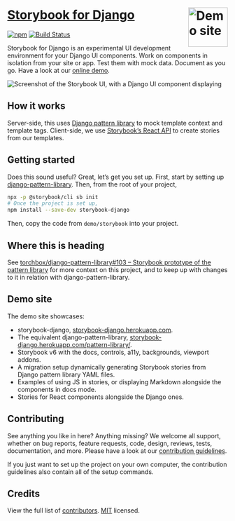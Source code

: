 # [Storybook for Django](https://storybook-django.herokuapp.com/) [<img src="https://raw.githubusercontent.com/torchbox/storybook-django/main/.github/storybook-django-logo.svg?sanitize=true" alt="Demo site" width="90" height="90" align="right">](https://storybook-django.herokuapp.com/)

[![npm](https://img.shields.io/npm/v/storybook-django.svg)](https://www.npmjs.com/package/storybook-django) [![Build Status](https://travis-ci.com/torchbox/storybook-django.svg?branch=main)](https://travis-ci.com/torchbox/storybook-django)

Storybook for Django is an experimental UI development environment for your Django UI components. Work on components in isolation from your site or app. Test them with mock data. Document as you go. Have a look at our [online demo](https://storybook-django.herokuapp.com/).

![Screenshot of the Storybook UI, with a Django UI component displaying](.github/storybook-django-screenshot.png)

## How it works

Server-side, this uses [Django pattern library](https://github.com/torchbox/django-pattern-library) to mock template context and template tags. Client-side, we use [Storybook’s React API](https://storybook.js.org/docs/guides/guide-react/) to create stories from our templates.

## Getting started

Does this sound useful? Great, let’s get you set up. First, start by setting up [django-pattern-library](https://github.com/torchbox/django-pattern-library). Then, from the root of your project,

```sh
npx -p @storybook/cli sb init
# Once the project is set up,
npm install --save-dev storybook-django
```

Then, copy the code from `demo/storybook` into your project.

## Where this is heading

See [torchbox/django-pattern-library#103 – Storybook prototype of the pattern library](https://github.com/torchbox/django-pattern-library/issues/103) for more context on this project, and to keep up with changes to it in relation with django-pattern-library.

## Demo site

The demo site showcases:

- storybook-django, [storybook-django.herokuapp.com](https://storybook-django.herokuapp.com/).
- The equivalent django-pattern-library, [storybook-django.herokuapp.com/pattern-library/](https://storybook-django.herokuapp.com/pattern-library/).
- Storybook v6 with the docs, controls, a11y, backgrounds, viewport addons.
- A migration setup dynamically generating Storybook stories from Django pattern library YAML files.
- Examples of using JS in stories, or displaying Markdown alongside the components in docs mode.
- Stories for React components alongside the Django ones.

## Contributing

See anything you like in here? Anything missing? We welcome all support, whether on bug reports, feature requests, code, design, reviews, tests, documentation, and more. Please have a look at our [contribution guidelines](CONTRIBUTING.md).

If you just want to set up the project on your own computer, the contribution guidelines also contain all of the setup commands.

## Credits

View the full list of [contributors](https://github.com/torchbox/storybook-django/graphs/contributors). [MIT](LICENSE) licensed.
